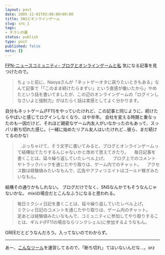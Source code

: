 ```yaml
---
layout: post
date: 2005-11-01T03:00:00+09:00
title: SNSとオンラインゲーム
slug: sns_1
tags:
- チラシの裏
status: publish
type: post
published: false
meta: {}
---
```

<a title="FPN-ニュースコミュニティ- ブログとオンラインゲームと私" href="http://www.future-planning.net/x/modules/news/article.php?storyid=897#comment">FPN-ニュースコミュニティ- ブログとオンラインゲームと私</a>
気になる記事を見つけたので。
<blockquote>
ちょっと前に、Naoyaさんが「ネットゲーオタに戻りたいときもある」なんて記事で「「このまま続けたらまずい」という直感が働いたから」やめたという話を書いてましたが、この辺のオンラインゲームの「ログインしなさいよと強制力」がはたらく話は実感としてよく分かります。
</blockquote>
自分もネットゲーム(FF11)をやっていたけれど、この記事と同じように、続けたらやばいと感じてログインしなくなり、はや半年。
会社を変える時期と重なったのも一因だけど、それほど親密なゲーム内友人がいなかったのもあって、スッパリ断ち切れた感じ。（一緒に始めたリアル友人はいたけれど…彼ら、まだ続けてるのかな）
<blockquote>
　ぶっちゃけて、そう文字に書いてみると、ブログとオンラインゲームって結構似てたりするんじゃないかと改めて思えてきたり。
　毎日記事を書くことは、延々繰り返していたレベル上げ。
　ブログ上でのコメントやトラックバックを通じたやり取りは、ゲーム内でのチャット。
　アクセス数は経験値みたいなもんで、広告やアフィリエイトはゴールド稼ぎみたいなもん。
</blockquote>
結構その通りかもしれない。
ブログだけでなく、SNSなんかでもそうなんじゃないかな。
mixiの場合だとこんなふうになると思われる。
<blockquote>
毎日ミクシィ日記を書くことは、延々繰り返していたレベル上げ。<br>
ミクシィ日記のコメントを通じたやり取りは、ゲーム内のチャット。<br>
足あとは経験値みたいなもんで、コミュニティに参加してやり取りすることは、ギルド(FF11の場合ならリンクシェル)に参加するようなもん。
</blockquote>
GREEだとどうなんだろう。入ってないのでわからず。

<!--more-->
---
あー、<a href="http://wo.skr.jp/ffxi/">こんなツール</a>を運営してるので、「断ち切れ」てはいないんだな…。orz
